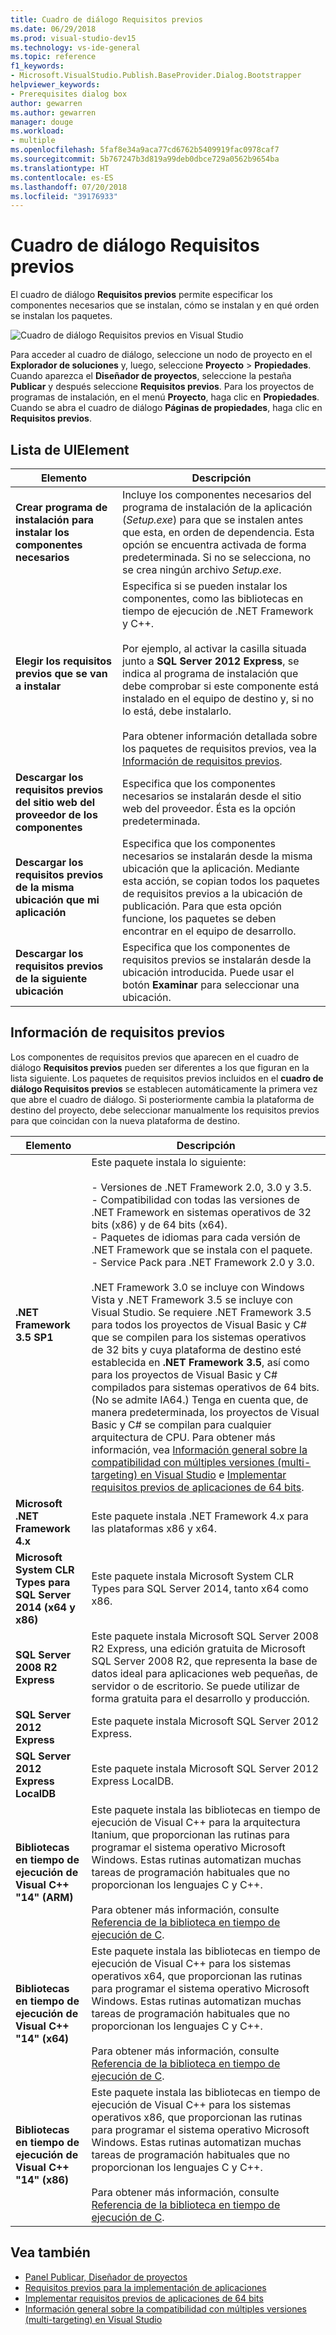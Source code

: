 ```yaml
---
title: Cuadro de diálogo Requisitos previos
ms.date: 06/29/2018
ms.prod: visual-studio-dev15
ms.technology: vs-ide-general
ms.topic: reference
f1_keywords:
- Microsoft.VisualStudio.Publish.BaseProvider.Dialog.Bootstrapper
helpviewer_keywords:
- Prerequisites dialog box
author: gewarren
ms.author: gewarren
manager: douge
ms.workload:
- multiple
ms.openlocfilehash: 5faf8e34a9aca77cd6762b5409919fac0978caf7
ms.sourcegitcommit: 5b767247b3d819a99deb0dbce729a0562b9654ba
ms.translationtype: HT
ms.contentlocale: es-ES
ms.lasthandoff: 07/20/2018
ms.locfileid: "39176933"
---
```

# <a name="prerequisites-dialog-box"></a>Cuadro de diálogo Requisitos previos

El cuadro de diálogo **Requisitos previos** permite especificar los componentes necesarios que se instalan, cómo se instalan y en qué orden se instalan los paquetes.

![Cuadro de diálogo Requisitos previos en Visual Studio](media/prerequisites-dialog-box.png)

Para acceder al cuadro de diálogo, seleccione un nodo de proyecto en el **Explorador de soluciones** y, luego, seleccione **Proyecto** > **Propiedades**. Cuando aparezca el **Diseñador de proyectos**, seleccione la pestaña **Publicar** y después seleccione **Requisitos previos**. Para los proyectos de programas de instalación, en el menú **Proyecto**, haga clic en **Propiedades**. Cuando se abra el cuadro de diálogo **Páginas de propiedades**, haga clic en **Requisitos previos**.

## <a name="uielement-list"></a>Lista de UIElement

|Elemento|Descripción|
|-------------|-----------------|
|**Crear programa de instalación para instalar los componentes necesarios**|Incluye los componentes necesarios del programa de instalación de la aplicación (*Setup.exe*) para que se instalen antes que esta, en orden de dependencia. Esta opción se encuentra activada de forma predeterminada. Si no se selecciona, no se crea ningún archivo *Setup.exe*.|
|**Elegir los requisitos previos que se van a instalar**|Especifica si se pueden instalar los componentes, como las bibliotecas en tiempo de ejecución de .NET Framework y C++.<br /><br />Por ejemplo, al activar la casilla situada junto a **SQL Server 2012 Express**, se indica al programa de instalación que debe comprobar si este componente está instalado en el equipo de destino y, si no lo está, debe instalarlo.<br /><br />Para obtener información detallada sobre los paquetes de requisitos previos, vea la [Información de requisitos previos](#prerequisites-information).|
|**Descargar los requisitos previos del sitio web del proveedor de los componentes**|Especifica que los componentes necesarios se instalarán desde el sitio web del proveedor. Ésta es la opción predeterminada.|
|**Descargar los requisitos previos de la misma ubicación que mi aplicación**|Especifica que los componentes necesarios se instalarán desde la misma ubicación que la aplicación. Mediante esta acción, se copian todos los paquetes de requisitos previos a la ubicación de publicación. Para que esta opción funcione, los paquetes se deben encontrar en el equipo de desarrollo.|
|**Descargar los requisitos previos de la siguiente ubicación**|Especifica que los componentes de requisitos previos se instalarán desde la ubicación introducida. Puede usar el botón **Examinar** para seleccionar una ubicación.|

## <a name="prerequisites-information"></a>Información de requisitos previos

Los componentes de requisitos previos que aparecen en el cuadro de diálogo **Requisitos previos** pueden ser diferentes a los que figuran en la lista siguiente. Los paquetes de requisitos previos incluidos en el **cuadro de diálogo Requisitos previos** se establecen automáticamente la primera vez que abre el cuadro de diálogo. Si posteriormente cambia la plataforma de destino del proyecto, debe seleccionar manualmente los requisitos previos para que coincidan con la nueva plataforma de destino.

|Elemento|Descripción|
|-------------|-----------------|
|**.NET Framework 3.5 SP1**|Este paquete instala lo siguiente:<br /><br /> -   Versiones de .NET Framework 2.0, 3.0 y 3.5.<br />-   Compatibilidad con todas las versiones de .NET Framework en sistemas operativos de 32 bits (x86) y de 64 bits (x64).<br />-   Paquetes de idiomas para cada versión de .NET Framework que se instala con el paquete.<br />-   Service Pack para .NET Framework 2.0 y 3.0.<br /><br /> .NET Framework 3.0 se incluye con Windows Vista y .NET Framework 3.5 se incluye con Visual Studio. Se requiere .NET Framework 3.5 para todos los proyectos de Visual Basic y C# que se compilen para los sistemas operativos de 32 bits y cuya plataforma de destino esté establecida en **.NET Framework 3.5**, así como para los proyectos de Visual Basic y C# compilados para sistemas operativos de 64 bits. (No se admite IA64.) Tenga en cuenta que, de manera predeterminada, los proyectos de Visual Basic y C# se compilan para cualquier arquitectura de CPU. Para obtener más información, vea [Información general sobre la compatibilidad con múltiples versiones (multi-targeting) en Visual Studio](../../ide/visual-studio-multi-targeting-overview.md) e [Implementar requisitos previos de aplicaciones de 64 bits](../../deployment/deploying-prerequisites-for-64-bit-applications.md).|
|**Microsoft .NET Framework 4.x**|Este paquete instala .NET Framework 4.x para las plataformas x86 y x64.|
|**Microsoft System CLR Types para SQL Server 2014 (x64 y x86)**|Este paquete instala Microsoft System CLR Types para SQL Server 2014, tanto x64 como x86.|
|**SQL Server 2008 R2 Express**|Este paquete instala Microsoft SQL Server 2008 R2 Express, una edición gratuita de Microsoft SQL Server 2008 R2, que representa la base de datos ideal para aplicaciones web pequeñas, de servidor o de escritorio. Se puede utilizar de forma gratuita para el desarrollo y producción.|
|**SQL Server 2012 Express**|Este paquete instala Microsoft SQL Server 2012 Express.|
|**SQL Server 2012 Express LocalDB**|Este paquete instala Microsoft SQL Server 2012 Express LocalDB.|
|**Bibliotecas en tiempo de ejecución de Visual C++ "14" (ARM)**|Este paquete instala las bibliotecas en tiempo de ejecución de Visual C++ para la arquitectura Itanium, que proporcionan las rutinas para programar el sistema operativo Microsoft Windows. Estas rutinas automatizan muchas tareas de programación habituales que no proporcionan los lenguajes C y C++.<br /><br /> Para obtener más información, consulte [Referencia de la biblioteca en tiempo de ejecución de C](/cpp/c-runtime-library/c-run-time-library-reference).|
|**Bibliotecas en tiempo de ejecución de Visual C++ "14" (x64)**|Este paquete instala las bibliotecas en tiempo de ejecución de Visual C++ para los sistemas operativos x64, que proporcionan las rutinas para programar el sistema operativo Microsoft Windows. Estas rutinas automatizan muchas tareas de programación habituales que no proporcionan los lenguajes C y C++.<br /><br /> Para obtener más información, consulte [Referencia de la biblioteca en tiempo de ejecución de C](/cpp/c-runtime-library/c-run-time-library-reference).|
|**Bibliotecas en tiempo de ejecución de Visual C++ "14" (x86)**|Este paquete instala las bibliotecas en tiempo de ejecución de Visual C++ para los sistemas operativos x86, que proporcionan las rutinas para programar el sistema operativo Microsoft Windows. Estas rutinas automatizan muchas tareas de programación habituales que no proporcionan los lenguajes C y C++.<br /><br /> Para obtener más información, consulte [Referencia de la biblioteca en tiempo de ejecución de C](/cpp/c-runtime-library/c-run-time-library-reference).|

## <a name="see-also"></a>Vea también

- [Panel Publicar, Diseñador de proyectos](../../ide/reference/publish-page-project-designer.md)
- [Requisitos previos para la implementación de aplicaciones](../../deployment/application-deployment-prerequisites.md)
- [Implementar requisitos previos de aplicaciones de 64 bits](../../deployment/deploying-prerequisites-for-64-bit-applications.md)
- [Información general sobre la compatibilidad con múltiples versiones (multi-targeting) en Visual Studio](../../ide/visual-studio-multi-targeting-overview.md)